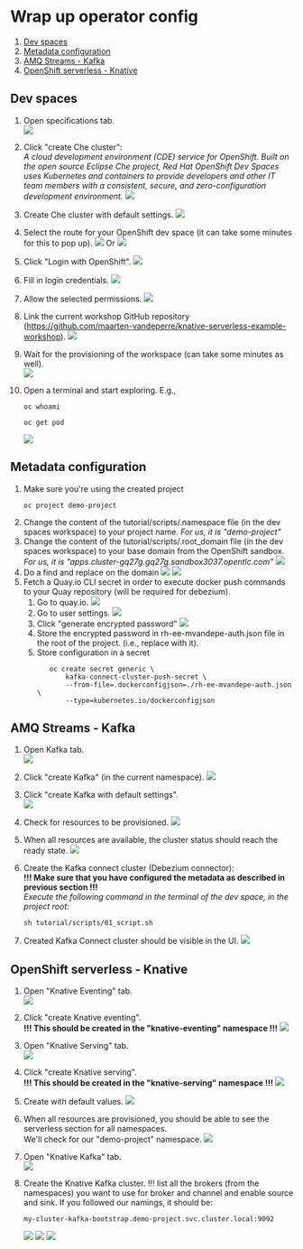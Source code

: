 # Wrap up operator config

1. [Dev spaces](#dev-spaces)
2. [Metadata configuration](#metadata-configuration)
3. [AMQ Streams - Kafka](#amq-streams---kafka)
4. [OpenShift serverless - Knative](#openshift-serverless---knative)

## Dev spaces
1. Open specifications tab.  
   ![](img/2_configure_dev_spaces_1.png "")
  

2. Click "create Che cluster":  
   _A cloud development environment (CDE) service for OpenShift.
   Built on the open source Eclipse Che project, Red Hat OpenShift Dev Spaces uses Kubernetes and containers
   to provide developers and other IT team members with a consistent, secure, and zero-configuration development environment._
   ![](img/2_create_dev_spaces_2.png "")
 

3. Create Che cluster with default settings.
   ![](img/2_create_dev_spaces_3.png "")
 

4. Select the route for your OpenShift dev space (it can take some minutes for this to pop up). 
   ![](img/2_dev_spaces_route.png "")
   Or
   ![](img/2_dev_spaces_route2.png "")
 

5. Click "Login with OpenShift".
   ![](img/2_dev_spaces_login_screen.png "")
 

6. Fill in login credentials.
   ![](img/5_configure_dev_spaces_1_log_in.png "")
 

7. Allow the selected permissions.
   ![](img/5_configure_dev_spaces_2.png "")
 

8. Link the current workshop GitHub repository (https://github.com/maarten-vandeperre/knative-serverless-example-workshop). 
   ![](img/5_configure_dev_spaces_3_workspace.png "")
 

9. Wait for the provisioning of the workspace (can take some minutes as well).  
   ![](img/5_configure_dev_spaces_4_provisioning.png "")
 

10. Open a terminal and start exploring. E.g.,  
      ```shell
      oc whoami
      ``` 
      ```shell
      oc get pod
      ``` 
      ![](img/5_configure_dev_spaces_5.png "")

## Metadata configuration
1. Make sure you're using the created project  
   ```shell
   oc project demo-project
   ```
2. Change the content of the tutorial/scripts/.namespace file (in the dev spaces workspace) to your 
project name. _For us, it is "demo-project"_
3. Change the content of the tutorial/scripts/.root_domain file (in the dev spaces workspace) to your
   base domain from the OpenShift sandbox. _For us, it is "apps.cluster-gq27g.gq27g.sandbox3037.opentlc.com"_
   ![](img/base_domain.png "")
4. Do a find and replace on the domain
   ![](img/replace_in_files_1.png "")
   ![](img/replace_in_files_2.png "")
5. Fetch a Quay.io CLI secret in order to execute docker push commands to your Quay repository (will be required for debezium).
      1. Go to quay.io.
         ![](img/quay_1_select_user.png "")
      2. Go to user settings.
         ![](img/quay_2_go_to_user_settings.png "")
      3. Click "generate encrypted password"
         ![](img/quay_3_generate_encrypted_password.png "")
      4. Store the encrypted password in rh-ee-mvandepe-auth.json file in the root of the project.
         (i.e., replace <to be replaced> with it).
      5. Store configuration in a secret
         ```shell
            oc create secret generic \
                kafka-connect-cluster-push-secret \
                --from-file=.dockerconfigjson=./rh-ee-mvandepe-auth.json \
                --type=kubernetes.io/dockerconfigjson
         ```



## AMQ Streams - Kafka
1. Open Kafka tab.  
   ![](img/3_configure_kafka_1.png "")


2. Click "create Kafka" (in the current namespace).
   ![](img/3_configure_kafka_2.png "")
 

3. Click "create Kafka with default settings".  
   ![](img/3_configure_kafka_3.png "")
  

4. Check for resources to be provisioned.
   ![](img/3_configure_kafka_4_resources.png "")
   

5. When all resources are available, the cluster status should reach the ready state.
   ![](img/3_configure_kafka_5_status_ready.png "")


6. Create the Kafka connect cluster (Debezium connector):  
   **!!! Make sure that you have configured the metadata as described in previous section !!!**  
   _Execute the following command in the terminal of the dev space, in the project root:_  
   ```shell
   sh tutorial/scripts/01_script.sh
   ```


7. Created Kafka Connect cluster should be visible in the UI.
   ![](img/3_configure_kafka_6_kafka_connect_1.png "")



## OpenShift serverless - Knative
1. Open "Knative Eventing" tab.  
   ![](img/2_configure_serverless_eventing_1.png "")


2. Click "create Knative eventing".  
   **!!! This should be created in the "knative-eventing" namespace !!!**
   ![](img/2_configure_serverless_eventing_2.png "")
 

3. Open "Knative Serving" tab.   
   ![](img/2_configure_serverless_serving_1.png "")
  

4. Click "create Knative serving".  
   **!!! This should be created in the "knative-serving" namespace !!!**
   ![](img/2_configure_serverless_serving_2.png "")
   

5. Create with default values.
   ![](img/2_configure_serverless_serving_3.png "")
   

6. When all resources are provisioned, you should be able to see the serverless section for all namespaces.  
   We'll check for our "demo-project" namespace.
   ![](img/2_serverless_validate_eventing_and_serving.png "")


7. Open "Knative Kafka" tab.  
   ![](img/4_configure_knative_kafka.png "")
   


8. Create the Knative Kafka cluster. !!! list all the brokers (from the namespaces) you want to use for broker and channel and enable source and sink. 
 If you followed our namings, 
it should be:  
   ```shell
   my-cluster-kafka-bootstrap.demo-project.svc.cluster.local:9092
   ```
   ![](img/4_configure_knative_kafka_2_channel.png "")
   ![](img/4_configure_knative_kafka_2_broker.png "")
   ![](img/4_configure_knative_kafka_2_source_and_sink.png "")
   



   

